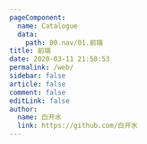 ```yaml
---
pageComponent:
  name: Catalogue
  data:
    path: 00.nav/01.前端
title: 前端
date: 2020-03-11 21:50:53
permalink: /web/
sidebar: false
article: false
comment: false
editLink: false
author:
  name: 白开水
  link: https://github.com/白开水
---
```

